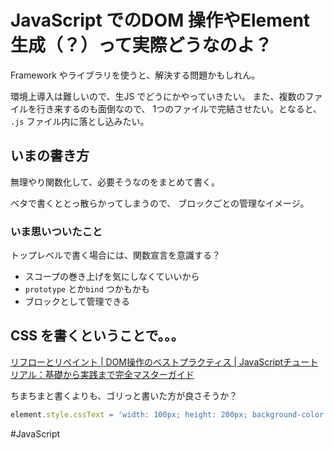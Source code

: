 # JavaScript でのDOM 操作やElement 生成（？）って実際どうなのよ？

 Framework やライブラリを使うと、解決する問題かもしれん。

環境上導入は難しいので、生JS でどうにかやっていきたい。
また、複数のファイルを行き来するのも面倒なので、
1つのファイルで完結させたい。となると、
`.js` ファイル内に落とし込みたい。


## いまの書き方

無理やり関数化して、必要そうなのをまとめて書く。

ベタで書くととっ散らかってしまうので、
ブロックごとの管理なイメージ。


### いま思いついたこと

トップレベルで書く場合には、関数宣言を意識する？

- スコープの巻き上げを気にしなくていいから
- `prototype` とか`bind` つかもかも
- ブロックとして管理できる


## CSS を書くということで。。。

[リフローとリペイント | DOM操作のベストプラクティス | JavaScriptチュートリアル：基礎から実践まで完全マスターガイド](https://tech-education-nav.com/contents/educational-materials/javascript/dom-manipulation-best-practices#%E3%83%AA%E3%83%95%E3%83%AD%E3%83%BC%E3%81%A8%E3%83%AA%E3%83%9A%E3%82%A4%E3%83%B3%E3%83%88)


ちまちまと書くよりも、ゴリっと書いた方が良さそうか？

```js
element.style.cssText = 'width: 100px; height: 200px; background-color: blue; border: 1px solid black;';
```






#JavaScript 